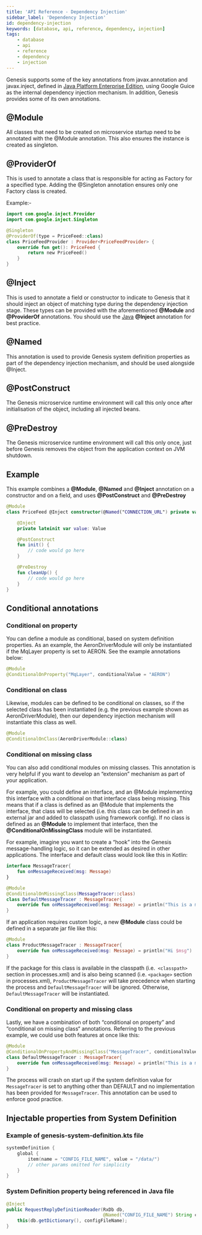 ```yaml
---
title: 'API Reference - Dependency Injection'
sidebar_label: 'Dependency Injection'
id: dependency-injection
keywords: [database, api, reference, dependency, injection]
tags:
    - database
    - api
    - reference
    - dependency
    - injection
---
```





Genesis supports some of the key annotations from javax.annotation and javax.inject, defined in [Java Platform Enterprise Edition](https://docs.oracle.com/javaee/7/index.html), using Google Guice as the internal dependency injection mechanism. In addition, Genesis provides some of its own annotations.

## @Module

All classes that need to be created on microservice startup need to be annotated with the @Module annotation. This  also ensures the instance is created as singleton.

## @ProviderOf

This is used to annotate a class that is responsible for acting as Factory for a specified type. Adding the @Singleton annotation ensures only one Factory class is created.

Example:-
```kotlin
import com.google.inject.Provider
import com.google.inject.Singleton

@Singleton
@ProviderOf(type = PriceFeed::class)
class PriceFeedProvider : Provider<PriceFeedProvider> {
    override fun get(): PriceFeed {
        return new PriceFeed()
    }
}
```

## @Inject
This is used to annotate a field or constructor to indicate to Genesis that it should inject an object of matching type during the dependency injection stage. These types can be provided with the aforementioned **@Module** and **@ProviderOf** annotations. You should use the [Java](https://docs.oracle.com/javaee/7/api/javax/inject/Inject.html#:~:text=Injectable%20constructors%20are%20annotated%20with,most%20one%20constructor%20per%20class.&text=%40Inject%20is%20optional%20for%20public,injectors%20to%20invoke%20default%20constructors.) **@Inject** annotation for best practice.

## @Named

This annotation is used to provide Genesis system definition properties as part of the dependency injection mechanism, and should be used alongside @Inject.

## @PostConstruct

The Genesis microservice runtime environment will call this only once after initialisation of the object, including all injected beans.

## @PreDestroy

The Genesis microservice runtime environment will call this only once, just before Genesis removes the object from the application context on JVM shutdown.

## Example

This example combines a **@Module**, **@Named** and **@Inject** annotation on a constructor and on a field, and  uses **@PostConstruct** and **@PreDestroy**

```kotlin
@Module
class PriceFeed @Inject constructor(@Named("CONNECTION_URL") private val connectionUrl: String) {

    @Inject
    private lateinit var value: Value

    @PostConstruct
    fun init() {
        // code would go here
    }

    @PreDestroy
    fun cleanUp() {
        // code would go here
    }
}
```


## Conditional annotations
### Conditional on property
You can define a module as conditional, based on system definition properties. As an example, the AeronDriverModule will only be instantiated if the MqLayer property is set to AERON. See the example annotations below:

```kotlin
@Module
@ConditionalOnProperty("MqLayer", conditionalValue = "AERON")
```

### Conditional on class
Likewise, modules can be defined to be conditional on classes, so if the selected class has been instantiated (e.g. the previous example shown as AeronDriverModule), then our dependency injection mechanism will instantiate this class as well.

```kotlin
@Module
@ConditionalOnClass(AeronDriverModule::class)
```

### Conditional on missing class
You can also add conditional modules on missing classes. This annotation is very helpful if you want to develop an “extension” mechanism as part of your application. 

For example, you could define an interface, and an @Module implementing this interface with a conditional on that interface class being missing. This means that if a class is defined as an @Module that implements the interface, that class will be selected (i.e. this class can be defined in an external jar and added to classpath using framework config). If no class is defined as an **@Module** to implement that interface, then the **@ConditionalOnMissingClass** module will be instantiated.

For example, imagine you want to create a “hook” into the Genesis message-handling logic, so it can be extended as desired in other applications. The interface and default class would look like this in Kotlin:

```kotlin
interface MessageTracer{
    fun onMessageReceived(msg: Message)
}

@Module
@ConditionalOnMissingClass(MessageTracer::class)
class DefaultMessageTracer : MessageTracer{
    override fun onMessageReceived(msg: Message) = println("This is a message $msg")
}
```
If an application requires custom logic, a new **@Module** class could be defined in a separate jar file like this:

```kotlin
@Module
class ProductMessageTracer : MessageTracer{
    override fun onMessageReceived(msg: Message) = println("Hi $msg")
}
```
If the package for this class is available in the classpath (i.e.``` <classpath>``` section in processes.xml) and is also being scanned (i.e. ```<package>``` section in processes.xml), `ProductMessageTracer` will take precedence when starting the process and `DefaultMessageTracer` will be ignored. Otherwise, `DefaultMessageTracer` will be instantiated.

### Conditional on property and missing class
Lastly, we have a combination of both “conditional on property” and “conditional on missing class“ annotations. Referring to the previous example, we could use both features at once like this:

```kotlin
@Module
@ConditionalOnPropertyAndMissingClass("MessageTracer", conditionalValue = "DEFAULT", MessageTracer::class)
class DefaultMessageTracer : MessageTracer{
    override fun onMessageReceived(msg: Message) = println("This is a message $msg")
}

```
The process will crash on start up if the system definition value for `MessageTracer` is set to anything other than DEFAULT and no implementation has been provided for `MessageTracer`. This annotation can be used to enforce good practice.

## Injectable properties from System Definition

### Example of **genesis-system-definition.kts** file

```kotlin
systemDefinition {
    global {
        item(name = "CONFIG_FILE_NAME", value = "/data/")
        // other params omitted for simplicity
    }
}
```

### System Definition property being referenced in Java file
```java
@Inject
public RequestReplyDefinitionReader(RxDb db,
                                    @Named("CONFIG_FILE_NAME") String configFileName) throws GenesisConfigurationException {
    this(db.getDictionary(), configFileName);
}
```
